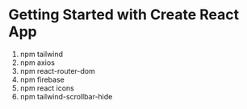 # Getting Started with Create React App

1. npm tailwind
2. npm axios
3. npm react-router-dom
4. npm firebase
5. npm react icons
6. npm tailwind-scrollbar-hide